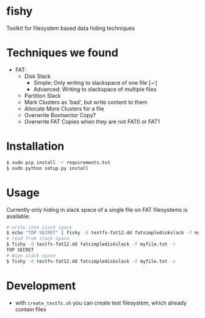 # fishy
Toolkit for filesystem based data hiding techniques

# Techniques we found

* FAT:
	* Disk Slack
		* Simple: Only writing to slackspace of one file  [✓]
		* Advanced: Writing to slackspace of multiple files
	* Partition Slack
	* Mark Clusters as 'bad', but write content to them
	* Allocate More Clusters for a file
	* Overwrite Bootsector Copy?
	* Overwrite FAT Copies when they are not FAT0 or FAT1

# Installation

```bash
$ sudo pip install -r requirements.txt
$ sudo python setup.py install
```

# Usage

Currently only hiding in slack space of a single file on FAT filesystems is available:

```bash
# write into slack space
$ echo "TOP SECRET" | fishy -d testfs-fat12.dd fatsimplediskslack -f myfile.txt -w
# read from slack space
$ fishy -d testfs-fat12.dd fatsimplediskslack -f myfile.txt -r
TOP SECRET
# Wipe slack space
$ fishy -d testfs-fat12.dd fatsimplediskslack -f myfile.txt -c
```

# Development

* with `create_testfs.sh` you can create test filesystem, which already contain files
